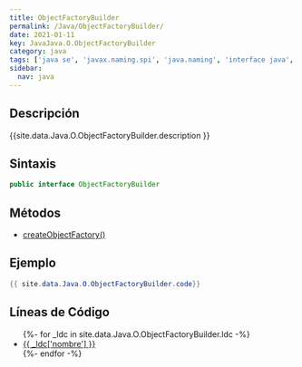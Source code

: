 ```yaml
---
title: ObjectFactoryBuilder
permalink: /Java/ObjectFactoryBuilder/
date: 2021-01-11
key: JavaJava.O.ObjectFactoryBuilder
category: java
tags: ['java se', 'javax.naming.spi', 'java.naming', 'interface java', 'Java 1.3']
sidebar: 
  nav: java
---
```


## Descripción
{{site.data.Java.O.ObjectFactoryBuilder.description }}

## Sintaxis
~~~java
public interface ObjectFactoryBuilder
~~~

## Métodos
* [createObjectFactory()](/Java/ObjectFactoryBuilder/createObjectFactory)

## Ejemplo
~~~java
{{ site.data.Java.O.ObjectFactoryBuilder.code}}
~~~

## Líneas de Código
<ul>
{%- for _ldc in site.data.Java.O.ObjectFactoryBuilder.ldc -%}
   <li>
       <a href="{{_ldc['url'] }}">{{ _ldc['nombre'] }}</a>
   </li>
{%- endfor -%}
</ul>
